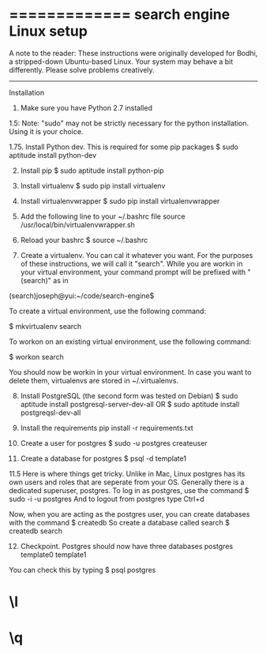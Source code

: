 =============
search engine
Linux setup
=============

A note to the reader:
These instructions were originally developed for Bodhi,
a stripped-down Ubuntu-based Linux. Your system may behave
a bit differently. Please solve problems creatively.

------------

Installation

1. Make sure you have Python 2.7 installed

1.5: Note: "sudo" may not be strictly necessary for the python installation. Using it is your choice.

1.75. Install Python dev. This is required for some pip packages
$ sudo aptitude install python-dev

2. Install pip
$ sudo aptitude install python-pip

3. Install virtualenv
$ sudo pip install virtualenv

4. Install virtualenvwrapper
$ sudo pip install virtualenvwrapper

5. Add the following line to your ~/.bashrc file
source /usr/local/bin/virtualenvwrapper.sh

6. Reload your bashrc
$ source ~/.bashrc

7. Create a virtualenv. You can cal it whatever you want. For the purposes of these
instructions, we will call it "search". While you are workin in your virtual
environment, your command prompt will be prefixed with "(search)" as in

(search)joseph@yui:~/code/search-engine$

To create a virtual environment, use the following command:

$ mkvirtualenv search

To workon on an existing virtual environment, use the following command:

$ workon search

You should now be workin in your virtual environment. In case you want to delete them, virtualenvs are stored in ~/.virtualenvs.

8. Install PostgreSQL (the second form was tested on Debian)
$ sudo aptitude install postgresql-server-dev-all
OR
$ sudo aptitude install postgreqsl-dev-all


9. Install the requirements
pip install -r requirements.txt

10. Create a user for postgres
$ sudo -u postgres createuser <your username>

11. Create a database for postgres
$ psql -d template1

11.5
Here is where things get tricky. Unlike in Mac, Linux postgres has its own users and roles that are seperate from your OS. Generally there is a dedicated superuser, postgres. To log in as postgres, use the command
$ sudo -i -u postgres
And to logout from postgres type Ctrl+d

Now, when you are acting as the postgres user, you can create databases with the command
$ createdb <database-name>
So create a database called search
$ createdb search

12. Checkpoint. Postgres should now have three databases
postgres
template0
template1

You can check this by typing
$ psql postgres
# \l
# \q
